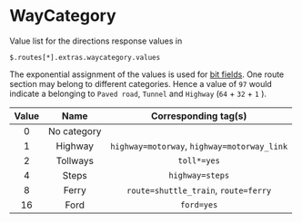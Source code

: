 # WayCategory

Value list for the directions response values in

```jsonpath
$.routes[*].extras.waycategory.values
```

The exponential assignment of the values is used for [bit fields](http://eddmann.com/posts/using-bit-flags-and-enumsets-in-java/). One route section may belong to different categories. Hence a value of ``97`` would indicate a belonging to ``Paved road``, ``Tunnel`` and ``Highway`` (``64`` + ``32`` + ``1`` ).

| Value |     Name    |             Corresponding tag(s)            |
|:-----:|:-----------:|:-------------------------------------------:|
|   0   | No category |                                             |
|   1   |   Highway   | `highway=motorway`, `highway=motorway_link` |
|   2   |   Tollways  |                 `toll*=yes`                 |
|   4   |    Steps    |               `highway=steps`               |
|   8   |    Ferry    |     `route=shuttle_train`, `route=ferry`    |
|   16  |     Ford    |                  `ford=yes`                 |

[//]: # (keep in sync with org.heigit.ors.routing.graphhopper.extensions.storages.builders.WayCategoryGraphStorageBuilder)
